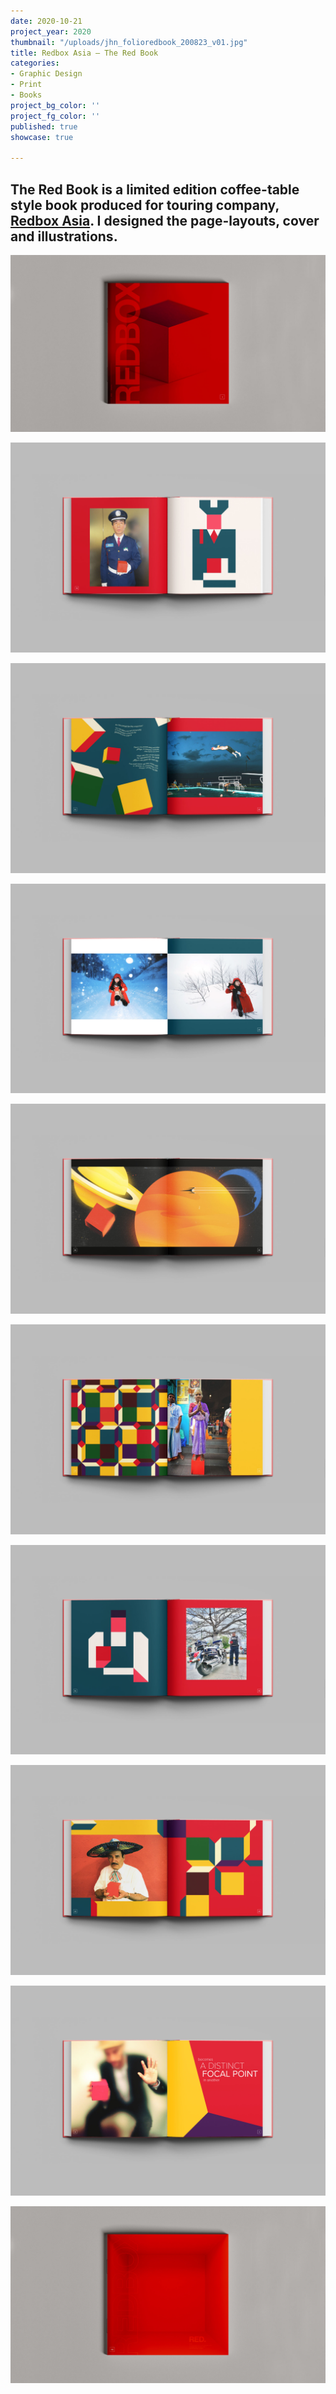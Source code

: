 ```yaml
---
date: 2020-10-21
project_year: 2020
thumbnail: "/uploads/jhn_folioredbook_200823_v01.jpg"
title: Redbox Asia – The Red Book
categories:
- Graphic Design
- Print
- Books
project_bg_color: ''
project_fg_color: ''
published: true
showcase: true

---
```

## The Red Book is a limited edition coffee-table style book produced for touring company, [Redbox Asia](https://www.instagram.com/redbox.asia/). I designed the page-layouts, cover and illustrations.

<gallery>

![](/uploads/RBX_FolioRedbookCover_00002.jpg)

![](/uploads/RBX_FolioRedbook_00001.jpg)

![](/uploads/RBX_FolioRedbook_00006.jpg)

![](/uploads/RBX_FolioRedbook_00002.jpg)

![](/uploads/RBX_FolioRedbook_00003.jpg)

![](/uploads/RBX_FolioRedbook_00004.jpg)

![](/uploads/RBX_FolioRedbook_00005.jpg)

![](/uploads/RBX_FolioRedbook_00007.jpg)

![](/uploads/RBX_FolioRedbook_00008.jpg)

![](/uploads/RBX_FolioRedbookCover_00001.jpg)

</gallery>

